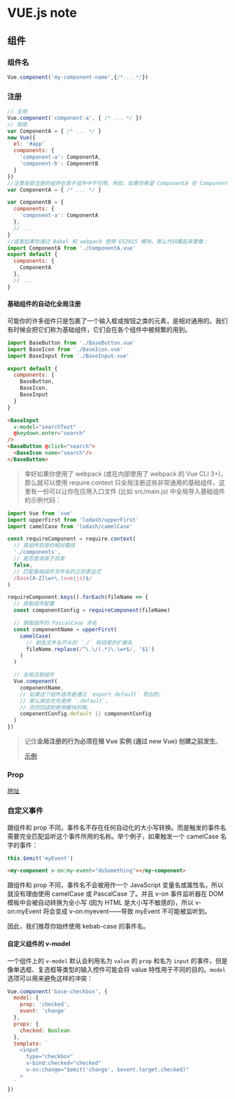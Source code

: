 # VUE.js note

## 组件

### 组件名

```js
Vue.component('my-component-name',{/*....*/})
```

### 注册

```js
// 全局
Vue.component('component-a', { /* ... */ })
// 局部
var ComponentA = { /* ... */ }
new Vue({
  el: '#app'
  components: {
    'component-a': ComponentA,
    'component-b': ComponentB
  }
})
//注意局部注册的组件在其子组件中不可用。例如，如果你希望 ComponentA 在 ComponentB 中可用，则你需要这样写：
var ComponentA = { /* ... */ }

var ComponentB = {
  components: {
    'component-a': ComponentA
  },
  // ...
}
//或者如果你通过 Babel 和 webpack 使用 ES2015 模块，那么代码看起来更像：
import ComponentA from './ComponentA.vue'
export default {
  components: {
    ComponentA
  },
  // ...
}
```

#### 基础组件的自动化全局注册

可能你的许多组件只是包裹了一个输入框或按钮之类的元素，是相对通用的。我们有时候会把它们称为基础组件，它们会在各个组件中被频繁的用到。

```js
import BaseButton from './BaseButton.vue'
import BaseIcon from './BaseIcon.vue'
import BaseInput from './BaseInput.vue'

export default {
  components: {
    BaseButton,
    BaseIcon,
    BaseInput
  }
}
```

```html
<BaseInput
  v-model="searchText"
  @keydown.enter="search"
/>
<BaseButton @click="search">
  <BaseIcon name="search"/>
</BaseButton>
```

>幸好如果你使用了 webpack (或在内部使用了 webpack 的 Vue CLI 3+)，那么就可以使用 require.context 只全局注册这些非常通用的基础组件。这里有一份可以让你在应用入口文件 (比如 src/main.js) 中全局导入基础组件的示例代码：

```js
import Vue from 'vue'
import upperFirst from 'lodash/upperFirst'
import camelCase from 'lodash/camelCase'

const requireComponent = require.context(
  // 其组件目录的相对路径
  './components',
  // 是否查询其子目录
  false,
  // 匹配基础组件文件名的正则表达式
  /Base[A-Z]\w+\.(vue|js)$/
)

requireComponent.keys().forEach(fileName => {
  // 获取组件配置
  const componentConfig = requireComponent(fileName)

  // 获取组件的 PascalCase 命名
  const componentName = upperFirst(
    camelCase(
      // 剥去文件名开头的 `./` 和结尾的扩展名
      fileName.replace(/^\.\/(.*)\.\w+$/, '$1')
    )
  )

  // 全局注册组件
  Vue.component(
    componentName,
    // 如果这个组件选项是通过 `export default` 导出的，
    // 那么就会优先使用 `.default`，
    // 否则回退到使用模块的根。
    componentConfig.default || componentConfig
  )
})
```

>记住**全局注册的行为必须在根 Vue 实例 (通过 new Vue) 创建之前发生**。
>
>[示例](https://github.com/chrisvfritz/vue-enterprise-boilerplate/blob/master/src/components/_globals.js)

### Prop

[地址](https://cn.vuejs.org/v2/guide/components-props.html)

### 自定义事件

跟组件和 prop 不同，事件名不存在任何自动化的大小写转换。而是触发的事件名需要完全匹配监听这个事件所用的名称。举个例子，如果触发一个 camelCase 名字的事件：

```js
this.$emit('myEvent')
```

```html
<my-component v-on:my-event="doSomething"></my-component>
```

跟组件和 prop 不同，事件名不会被用作一个 JavaScript 变量名或属性名，所以就没有理由使用 camelCase 或 PascalCase 了。并且 v-on 事件监听器在 DOM 模板中会被自动转换为全小写 (因为 HTML 是大小写不敏感的)，所以 v-on:myEvent 将会变成 v-on:myevent——导致 myEvent 不可能被监听到。

因此，我们推荐你始终使用 kebab-case 的事件名。

#### 自定义组件的 v-model

一个组件上的 `v-model` 默认会利用名为 `value` 的 `prop` 和名为 `input` 的事件，但是像单选框、复选框等类型的输入控件可能会将 value 特性用于不同的目的。`model` 选项可以用来避免这样的冲突：

```js
Vue.component('base-checkbox', {
  model: {
    prop: 'checked',
    event: 'change'
  },
  props: {
    checked: Boolean
  },
  template: `
    <input
      type="checkbox"
      v-bind:checked="checked"
      v-on:change="$emit('change', $event.target.checked)"
    >
  `
})
```